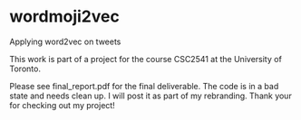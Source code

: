 # wordmoji2vec
Applying word2vec on tweets

This work is part of a project for the course CSC2541 at the University of Toronto.

Please see final_report.pdf for the final deliverable. The code is in a bad state and needs clean up. I will post it as part of my rebranding. Thank your for checking out my project!
